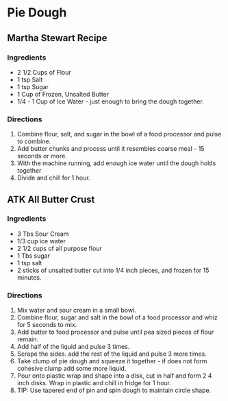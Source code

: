# Pie Dough

## Martha Stewart Recipe

### Ingredients
* 2 1/2 Cups of Flour
* 1 tsp Salt
* 1 tsp Sugar
* 1 Cup of Frozen, Unsalted Butter
* 1/4 - 1 Cup of Ice Water - just enough to bring the dough together.

### Directions
1. Combine flour, salt, and sugar in the bowl of a food processor and pulse to combine.
2. Add butter chunks and process until it resembles coarse meal - 15 seconds or more.
3. With the machine running, add enough ice water until the dough holds together
4. Divide and chill for 1 hour.

## ATK All Butter Crust

### Ingredients
* 3 Tbs Sour Cream
* 1/3 cup ice water
* 2 1/2 cups of all purpose flour
* 1 Tbs sugar
* 1 tsp salt
* 2 sticks of unsalted butter cut into 1/4 inch pieces, and frozen for 15 minutes.

### Directions
1. Mix water and sour cream in a small bowl.
2. Combine flour, sugar and salt in the bowl of a food processor and whiz for 5 seconds to mix.
3. Add butter to food processor and pulse until pea sized pieces of flour remain.
4. Add half of the liquid and pulse 3 times.
5. Scrape the sides. add the rest of the liquid and pulse 3 more times.
6. Take clump of pie dough and squeeze it together - if does not form cohesive clump add some more liquid.
7. Pour onto plastic wrap and shape into a disk, cut in half and form 2 4 inch disks. Wrap in plastic and chill in fridge for 1 hour.
8. TIP: Use tapered end of pin and spin dough to maintain circle shape.
